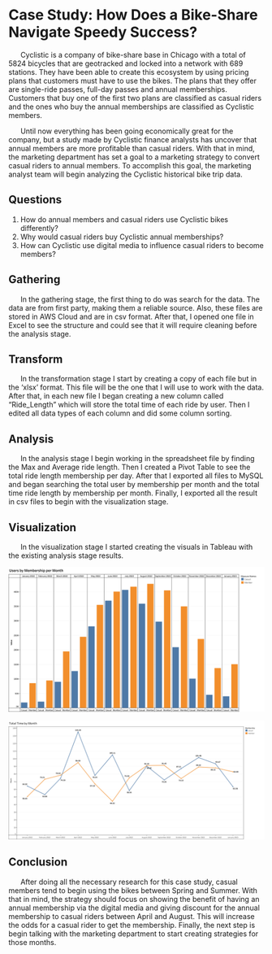 # Case Study: How Does a Bike-Share Navigate Speedy Success?

&nbsp;&nbsp;&nbsp;&nbsp;&nbsp;&nbsp;Cyclistic is a company of bike-share base in Chicago with a total of 5824 bicycles that are geotracked and locked into a network with 689 stations. They have been able to create this ecosystem by using pricing plans that customers must have to use the bikes. The plans that they offer are single-ride passes, full-day passes and annual memberships. Customers that buy one of the first two plans are classified as casual riders and the ones who buy the annual memberships are classified as Cyclistic members.
  
&nbsp;&nbsp;&nbsp;&nbsp;&nbsp;&nbsp;Until now everything has been going economically great for the company, but a study made by Cyclistic finance analysts has uncover that annual members are more profitable than casual riders. With that in mind, the marketing department has set a goal to a marketing strategy to convert casual riders to annual members. To accomplish this goal, the marketing analyst team will begin analyzing the Cyclistic historical bike trip data.

## Questions
1.	How do annual members and casual riders use Cyclistic bikes differently?
2.	Why would casual riders buy Cyclistic annual memberships?
3.	How can Cyclistic use digital media to influence casual riders to become members?

## Gathering

&nbsp;&nbsp;&nbsp;&nbsp;&nbsp;&nbsp;In the gathering stage, the first thing to do was search for the data. The data are from first party, making them a reliable source. Also, these files are stored in AWS Cloud and are in csv format. After that, I opened one file in Excel to see the structure and could see that it will require cleaning before the analysis stage.

## Transform

&nbsp;&nbsp;&nbsp;&nbsp;&nbsp;&nbsp;In the transformation stage I start by creating a copy of each file but in the ‘xlsx’ format. This file will be the one that I will use to work with the data. After that, in each new file I began creating a new column called “Ride_Length” which will store the total time of each ride by user. Then I edited all data types of each column and did some column sorting.

## Analysis

&nbsp;&nbsp;&nbsp;&nbsp;&nbsp;&nbsp;In the analysis stage I begin working in the spreadsheet file by finding the Max and Average ride length. Then I created a Pivot Table to see the total ride length membership per day. After that I exported all files to MySQL and began searching the total user by membership per month and the total time ride length by membership per month.  Finally, I exported all the result in csv files to begin with the visualization stage.

## Visualization

&nbsp;&nbsp;&nbsp;&nbsp;&nbsp;&nbsp;In the visualization stage I started creating the visuals in Tableau with the existing analysis stage results. 

![Users by Memberships](Visuals/R_C_M.png)

![Total Time by Memberships](Visuals/T_T_M.png)

## Conclusion

&nbsp;&nbsp;&nbsp;&nbsp;&nbsp;&nbsp;After doing all the necessary research for this case study, casual members tend to begin using the bikes between Spring and Summer. With that in mind, the strategy should focus on showing the benefit of having an annual membership via the digital media and giving discount for the annual membership to casual riders between April and August. This will increase the odds for a casual rider to get the membership. Finally, the next step is begin talking with the marketing department to start creating strategies for those months.
